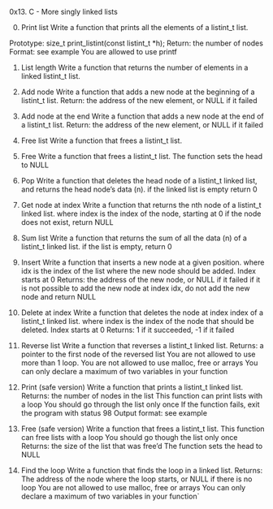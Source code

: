 0x13. C - More singly linked lists

0. Print list
Write a function that prints all the elements of a listint_t list.

Prototype: size_t print_listint(const listint_t *h);
Return: the number of nodes
Format: see example
You are allowed to use printf

1. List length
Write a function that returns the number of elements in a linked listint_t list.

2. Add node
Write a function that adds a new node at the beginning of a listint_t list.
Return: the address of the new element, or NULL if it failed
3. Add node at the end
Write a function that adds a new node at the end of a listint_t list.
Return: the address of the new element, or NULL if it failed
4. Free list
Write a function that frees a listint_t list.
5. Free
Write a function that frees a listint_t list.
The function sets the head to NULL
6. Pop
Write a function that deletes the head node of a listint_t linked list, and returns the head node’s data (n).
if the linked list is empty return 0
7. Get node at index
Write a function that returns the nth node of a listint_t linked list.
where index is the index of the node, starting at 0
if the node does not exist, return NULL
8. Sum list
Write a function that returns the sum of all the data (n) of a listint_t linked list.
if the list is empty, return 0
9. Insert
Write a function that inserts a new node at a given position.
where idx is the index of the list where the new node should be added. Index starts at 0
Returns: the address of the new node, or NULL if it failed
if it is not possible to add the new node at index idx, do not add the new node and return NULL
10. Delete at index
Write a function that deletes the node at index index of a listint_t linked list.
where index is the index of the node that should be deleted. Index starts at 0
Returns: 1 if it succeeded, -1 if it failed
11. Reverse list
Write a function that reverses a listint_t linked list.
Returns: a pointer to the first node of the reversed list
You are not allowed to use more than 1 loop.
You are not allowed to use malloc, free or arrays
You can only declare a maximum of two variables in your function
12. Print (safe version)
Write a function that prints a listint_t linked list.
Returns: the number of nodes in the list
This function can print lists with a loop
You should go through the list only once
If the function fails, exit the program with status 98
Output format: see example
13. Free (safe version)
Write a function that frees a listint_t list.
This function can free lists with a loop
You should go though the list only once
Returns: the size of the list that was free’d
The function sets the head to NULL
14. Find the loop
Write a function that finds the loop in a linked list.
Returns: The address of the node where the loop starts, or NULL if there is no loop
You are not allowed to use malloc, free or arrays
You can only declare a maximum of two variables in your function`
